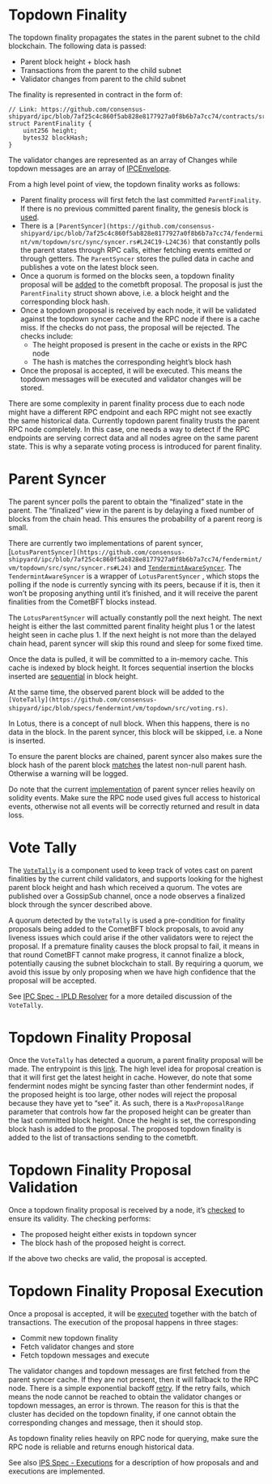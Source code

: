 # Topdown Finality

The topdown finality propagates the states in the parent subnet to the child blockchain. The following data is passed:

- Parent block height + block hash
- Transactions from the parent to the child subnet
- Validator changes from parent to the child subnet

The finality is represented in contract in the form of:

```solidity
// Link: https://github.com/consensus-shipyard/ipc/blob/7af25c4c860f5ab828e8177927a0f8b6b7a7cc74/contracts/src/structs/CrossNet.sol#L11
struct ParentFinality {
    uint256 height;
    bytes32 blockHash;
}
```

The validator changes are represented as an array of Changes while topdown messages are an array of [IPCEnvelope](https://github.com/consensus-shipyard/ipc/blob/7af25c4c860f5ab828e8177927a0f8b6b7a7cc74/contracts/src/structs/CrossNet.sol#L63).

From a high level point of view, the topdown finality works as follows:

- Parent finality process will first fetch the last committed `ParentFinality`. If there is no previous committed parent finality, the genesis block is [used](https://github.com/consensus-shipyard/ipc/blob/7af25c4c860f5ab828e8177927a0f8b6b7a7cc74/fendermint/vm/topdown/src/sync/mod.rs#L36).
- There is a `[ParentSyncer](https://github.com/consensus-shipyard/ipc/blob/7af25c4c860f5ab828e8177927a0f8b6b7a7cc74/fendermint/vm/topdown/src/sync/syncer.rs#L24C19-L24C36)` that constantly polls the parent states through RPC calls, either fetching events emitted or through getters. The `ParentSyncer` stores the pulled data in cache and publishes a vote on the latest block seen.
- Once a quorum is formed on the blocks seen, a topdown finality proposal will be [added](https://github.com/consensus-shipyard/ipc/blob/7af25c4c860f5ab828e8177927a0f8b6b7a7cc74/fendermint/vm/interpreter/src/chain.rs#L132) to the cometbft proposal. The proposal is just the `ParentFinality` struct shown above, i.e. a block height and the corresponding block hash.
- Once a topdown proposal is received by each node, it will be validated against the topdown syncer cache and the RPC node if there is a cache miss. If the checks do not pass, the proposal will be rejected. The checks include:
    - The height proposed is present in the cache or exists in the RPC node
    - The hash is matches the corresponding height’s block hash
- Once the proposal is accepted, it will be executed. This means the topdown messages will be executed and validator changes will be stored.

There are some complexity in parent finality process due to each node might have a different RPC endpoint and each RPC might not see exactly the same historical data. Currently topdown parent finality trusts the parent RPC node completely. In this case, one needs a way to detect if the RPC endpoints are serving correct data and all nodes agree on the same parent state. This is why a separate voting process is introduced for parent finality.

# Parent Syncer

The parent syncer polls the parent to obtain the “finalized” state in the parent. The “finalized” view in the parent is by delaying a fixed number of blocks from the chain head. This ensures the probability of a parent reorg is small.

There are currently two implementations of parent syncer, [`LotusParentSyncer](https://github.com/consensus-shipyard/ipc/blob/7af25c4c860f5ab828e8177927a0f8b6b7a7cc74/fendermint/vm/topdown/src/sync/syncer.rs#L24)` and [`TendermintAwareSyncer`](https://github.com/consensus-shipyard/ipc/blob/7af25c4c860f5ab828e8177927a0f8b6b7a7cc74/fendermint/vm/topdown/src/sync/tendermint.rs#L16C15-L16C36). The `TendermintAwareSyncer` is a wrapper of `LotusParentSyncer` , which stops the polling if the node is currently syncing with its peers, because if it is, then it won’t be proposing anything until it’s finished, and it will receive the parent finalities from the CometBFT blocks instead.

The `LotusParentSyncer` will actually constantly poll the next height. The next height is either the last committed parent finality height plus 1 or the latest height seen in cache plus 1. If the next height is not more than the delayed chain head, parent syncer will skip this round and sleep for some fixed time.

Once the data is pulled, it will be committed to a in-memory cache. This cache is indexed by block height. It forces sequential insertion the blocks inserted are [sequential](https://github.com/consensus-shipyard/ipc/blob/7af25c4c860f5ab828e8177927a0f8b6b7a7cc74/fendermint/vm/topdown/src/cache.rs#L27) in block height.

At the same time, the observed parent block will be added to the `[VoteTally](https://github.com/consensus-shipyard/ipc/blob/specs/fendermint/vm/topdown/src/voting.rs)`.

In Lotus, there is a concept of null block. When this happens, there is no data in the block. In the parent syncer, this block will be skipped, i.e. a None is inserted.

To ensure the parent blocks are chained, parent syncer also makes sure the block hash of the parent block [matches](https://github.com/consensus-shipyard/ipc/blob/7af25c4c860f5ab828e8177927a0f8b6b7a7cc74/fendermint/vm/topdown/src/sync/syncer.rs#L227) the latest non-null parent hash. Otherwise a warning will be logged.

Do note that the current [implementation](https://github.com/consensus-shipyard/ipc/blob/7af25c4c860f5ab828e8177927a0f8b6b7a7cc74/fendermint/vm/topdown/src/proxy.rs#L65) of parent syncer relies heavily on solidity events. Make sure the RPC node used gives full access to historical events, otherwise not all events will be correctly returned and result in data loss.

# Vote Tally

The [`VoteTally`](https://github.com/consensus-shipyard/ipc/blob/specs/fendermint/vm/topdown/src/voting.rs) is a component used to keep track of votes cast on parent finalities by the current child validators, and supports looking for the highest parent block height and hash which received a quorum. The votes are published over a GossipSub channel, once a node observes a finalized block through the syncer described above.

A quorum detected by the `VoteTally` is used a pre-condition for finality proposals being added to the CometBFT block proposals, to avoid any liveness issues which could arise if the other validators were to reject the proposal. If a premature finality causes the block propsal to fail, it means in that round CometBFT cannot make progress, it cannot finalize a block, potentially causing the subnet blockchain to stall. By requiring a quorum, we avoid this issue by only proposing when we have high confidence that the proposal will be accepted.

See [IPC Spec - IPLD Resolver](https://www.notion.so/IPC-Spec-IPLD-Resolver-7b4290a0d60c40cdba98cd6d3e66648b?pvs=21) for a more detailed discussion of the `VoteTally`.

# Topdown Finality Proposal

Once the `VoteTally` has detected a quorum, a parent finality proposal will be made. The entrypoint is this [link](https://github.com/consensus-shipyard/ipc/blob/7af25c4c860f5ab828e8177927a0f8b6b7a7cc74/fendermint/vm/topdown/src/finality/null.rs#L84). The high level idea for proposal creation is that it will first get the latest height in cache. However, do note that some fendermint nodes might be syncing faster than other fendermint nodes, if the proposed height is too large, other nodes will reject the proposal because they have yet to “see” it. As such, there is a `MaxProposalRange` parameter that controls how far the proposed height can be greater than the last committed block height. Once the height is set, the corresponding block hash is added to the proposal. The proposed topdown finality is added to the list of transactions sending to the cometbft.

# Topdown Finality Proposal Validation

Once a topdown finality proposal is received by a node, it’s [checked](https://github.com/consensus-shipyard/ipc/blob/7af25c4c860f5ab828e8177927a0f8b6b7a7cc74/fendermint/vm/interpreter/src/chain.rs#L209) to ensure its validity. The checking performs:

- The proposed height either exists in topdown syncer
- The block hash of the proposed height is correct.

If the above two checks are valid, the proposal is accepted.

# Topdown Finality Proposal Execution

Once a proposal is accepted, it will be [executed](https://github.com/consensus-shipyard/ipc/blob/7af25c4c860f5ab828e8177927a0f8b6b7a7cc74/fendermint/vm/interpreter/src/chain.rs#L290) together with the batch of transactions. The execution of the proposal happens in three stages:

- Commit new topdown finality
- Fetch validator changes and store
- Fetch topdown messages and execute

The validator changes and topdown messages are first fetched from the parent syncer cache. If they are not present, then it will fallback to the RPC node. There is a simple exponential backoff [retry](https://github.com/consensus-shipyard/ipc/blob/7af25c4c860f5ab828e8177927a0f8b6b7a7cc74/fendermint/vm/topdown/src/finality/fetch.rs#L174). If the retry fails, which means the node cannot be reached to obtain the validator changes or topdown messages, an error is thrown. The reason for this is that the cluster has decided on the topdown finality, if one cannot obtain the corresponding changes and message, then it should stop.

As topdown finality relies heavily on RPC node for querying, make sure the RPC node is reliable and returns enough historical data.

See also [IPS Spec - Executions](https://www.notion.so/IPS-Spec-Executions-ebf13d833d6845ec9c11b59bd514fcda?pvs=21) for a description of how proposals and and executions are implemented.